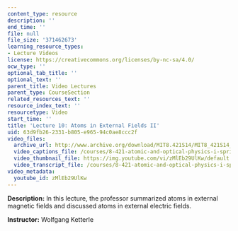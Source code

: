 ```yaml
---
content_type: resource
description: ''
end_time: ''
file: null
file_size: '371462673'
learning_resource_types:
- Lecture Videos
license: https://creativecommons.org/licenses/by-nc-sa/4.0/
ocw_type: ''
optional_tab_title: ''
optional_text: ''
parent_title: Video Lectures
parent_type: CourseSection
related_resources_text: ''
resource_index_text: ''
resourcetype: Video
start_time: ''
title: 'Lecture 10: Atoms in External Fields II'
uid: 63d9fb26-2331-b805-e965-94c0ae8ccc2f
video_files:
  archive_url: http://www.archive.org/download/MIT8.421S14/MIT8_421S14_lec10_300k.mp4
  video_captions_file: /courses/8-421-atomic-and-optical-physics-i-spring-2014/bdad0c3b3e94514298cbce508855dd9d_zMlEb29UlKw.vtt
  video_thumbnail_file: https://img.youtube.com/vi/zMlEb29UlKw/default.jpg
  video_transcript_file: /courses/8-421-atomic-and-optical-physics-i-spring-2014/c1788b99f1307798db8cdba617b559ba_zMlEb29UlKw.pdf
video_metadata:
  youtube_id: zMlEb29UlKw
---
```


**Description:** In this lecture, the professor summarized atoms in external magnetic fields and discussed atoms in external electric fields.

**Instructor:** Wolfgang Ketterle

